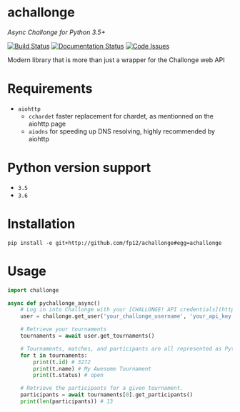 # achallonge
*Async Challonge for Python 3.5+*

[![Build Status](https://travis-ci.org/fp12/achallonge.svg?branch=master)](https://travis-ci.org/fp12/achallonge)
[![Documentation Status](https://readthedocs.org/projects/achallonge/badge/?version=latest)](http://achallonge.readthedocs.io/en/latest/?badge=latest)
[![Code Issues](https://www.quantifiedcode.com/api/v1/project/cd2c13493bdf461695ada40356a9d3a1/badge.svg)](https://www.quantifiedcode.com/app/project/cd2c13493bdf461695ada40356a9d3a1)


Modern library that is more than just a wrapper for the Challonge web API


# Requirements

* `aiohttp`
    * `cchardet` faster replacement for chardet, as mentionned on the aiohttp page
    * `aiodns` for speeding up DNS resolving, highly recommended by aiohttp

# Python version support

* `3.5`
* `3.6`

# Installation

    pip install -e git+http://github.com/fp12/achallonge#egg=achallonge
    
# Usage

```python
import challonge

async def pychallonge_async()
    # Log in into Challonge with your [CHALLONGE! API credentials](https://challonge.com/settings/developer).
    user = challonge.get_user('your_challonge_username', 'your_api_key')

    # Retrieve your tournaments
    tournaments = await user.get_tournaments()

    # Tournaments, matches, and participants are all represented as Python classes
    for t in tournaments:
		print(t.id) # 3272
		print(t.name) # My Awesome Tournament
		print(t.status) # open

    # Retrieve the participants for a given tournament.
    participants = await tournaments[0].get_participants()
    print(len(participants)) # 13
```
